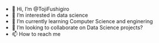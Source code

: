 - 👋 Hi, I’m @TojiFushigiro
- 👀 I’m interested in data science
- 🌱 I’m currently learning Computer Science and enginering
- 💞️ I’m looking to collaborate on Data Science projects?
- 📫 How to reach me 

<!---
TojiFushigiro/TojiFushigiro is a ✨ special ✨ repository because its `README.md` (this file) appears on your GitHub profile.
You can click the Preview link to take a look at your changes.
--->
